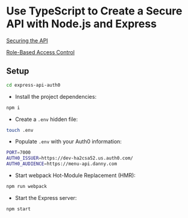 # Use TypeScript to Create a Secure API with Node.js and Express

[Securing the API](https://auth0.com/blog/use-typescript-to-create-a-secure-api-with-nodejs-and-express-adding-authentication-authorization/)

[Role-Based Access Control](https://auth0.com/blog/use-typescript-to-create-a-secure-api-with-nodejs-and-express-adding-role-based-access-control/)

## Setup

```bash
cd express-api-auth0
```

- Install the project dependencies:

```bash
npm i
```

- Create a `.env` hidden file:

```bash
touch .env
```

- Populate `.env` with your Auth0 information:

```bash
PORT=7000
AUTH0_ISSUER=https://dev-ha2csa52.us.auth0.com/
AUTH0_AUDIENCE=https://menu-api.danny.com
```

- Start webpack Hot-Module Replacement (HMR):

```bash
npm run webpack
```

- Start the Express server:

```bash
npm start
```
